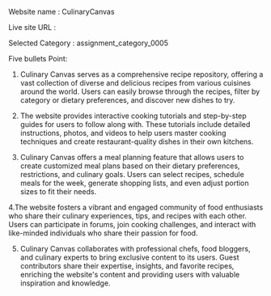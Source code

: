 Website name : CulinaryCanvas

Live site URL : 

Selected Category : assignment_category_0005

Five bullets Point: 

1. Culinary Canvas serves as a comprehensive recipe repository, offering a vast collection of diverse and delicious recipes from various cuisines around the world. Users can easily browse through the recipes, filter by category or dietary preferences, and discover new dishes to try.

2. The website provides interactive cooking tutorials and step-by-step guides for users to follow along with. These tutorials include detailed instructions, photos, and videos to help users master cooking techniques and create restaurant-quality dishes in their own kitchens.

3. Culinary Canvas offers a meal planning feature that allows users to create customized meal plans based on their dietary preferences, restrictions, and culinary goals. Users can select recipes, schedule meals for the week, generate shopping lists, and even adjust portion sizes to fit their needs.

4.The website fosters a vibrant and engaged community of food enthusiasts who share their culinary experiences, tips, and recipes with each other. Users can participate in forums, join cooking challenges, and interact with like-minded individuals who share their passion for food.

5.  Culinary Canvas collaborates with professional chefs, food bloggers, and culinary experts to bring exclusive content to its users. Guest contributors share their expertise, insights, and favorite recipes, enriching the website's content and providing users with valuable inspiration and knowledge.
